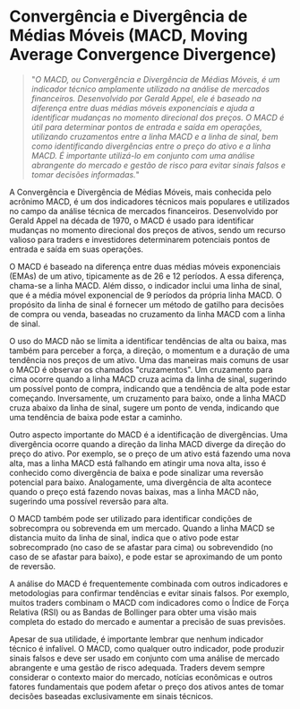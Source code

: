 # Convergência e Divergência de Médias Móveis (MACD, Moving Average Convergence Divergence)

>"*O MACD, ou Convergência e Divergência de Médias Móveis, é um indicador técnico amplamente utilizado na análise de mercados financeiros. Desenvolvido por Gerald Appel, ele é baseado na diferença entre duas médias móveis exponenciais e ajuda a identificar mudanças no momento direcional dos preços. O MACD é útil para determinar pontos de entrada e saída em operações, utilizando cruzamentos entre a linha MACD e a linha de sinal, bem como identificando divergências entre o preço do ativo e a linha MACD. É importante utilizá-lo em conjunto com uma análise abrangente do mercado e gestão de risco para evitar sinais falsos e tomar decisões informadas.*"

A Convergência e Divergência de Médias Móveis, mais conhecida pelo acrônimo MACD, é um dos indicadores técnicos mais populares e utilizados no campo da análise técnica de mercados financeiros. Desenvolvido por Gerald Appel na década de 1970, o MACD é usado para identificar mudanças no momento direcional dos preços de ativos, sendo um recurso valioso para traders e investidores determinarem potenciais pontos de entrada e saída em suas operações. 

O MACD é baseado na diferença entre duas médias móveis exponenciais (EMAs) de um ativo, tipicamente as de 26 e 12 períodos. A essa diferença, chama-se a linha MACD. Além disso, o indicador inclui uma linha de sinal, que é a média móvel exponencial de 9 períodos da própria linha MACD. O propósito da linha de sinal é fornecer um método de gatilho para decisões de compra ou venda, baseadas no cruzamento da linha MACD com a linha de sinal.

O uso do MACD não se limita a identificar tendências de alta ou baixa, mas também para perceber a força, a direção, o momentum e a duração de uma tendência nos preços de um ativo. Uma das maneiras mais comuns de usar o MACD é observar os chamados "cruzamentos". Um cruzamento para cima ocorre quando a linha MACD cruza acima da linha de sinal, sugerindo um possível ponto de compra, indicando que a tendência de alta pode estar começando. Inversamente, um cruzamento para baixo, onde a linha MACD cruza abaixo da linha de sinal, sugere um ponto de venda, indicando que uma tendência de baixa pode estar a caminho.

Outro aspecto importante do MACD é a identificação de divergências. Uma divergência ocorre quando a direção da linha MACD diverge da direção do preço do ativo. Por exemplo, se o preço de um ativo está fazendo uma nova alta, mas a linha MACD está falhando em atingir uma nova alta, isso é conhecido como divergência de baixa e pode sinalizar uma reversão potencial para baixo. Analogamente, uma divergência de alta acontece quando o preço está fazendo novas baixas, mas a linha MACD não, sugerindo uma possível reversão para alta.

O MACD também pode ser utilizado para identificar condições de sobrecompra ou sobrevenda em um mercado. Quando a linha MACD se distancia muito da linha de sinal, indica que o ativo pode estar sobrecomprado (no caso de se afastar para cima) ou sobrevendido (no caso de se afastar para baixo), e pode estar se aproximando de um ponto de reversão.

A análise do MACD é frequentemente combinada com outros indicadores e metodologias para confirmar tendências e evitar sinais falsos. Por exemplo, muitos traders combinam o MACD com indicadores como o Índice de Força Relativa (RSI) ou as Bandas de Bollinger para obter uma visão mais completa do estado do mercado e aumentar a precisão de suas previsões.

Apesar de sua utilidade, é importante lembrar que nenhum indicador técnico é infalível. O MACD, como qualquer outro indicador, pode produzir sinais falsos e deve ser usado em conjunto com uma análise de mercado abrangente e uma gestão de risco adequada. Traders devem sempre considerar o contexto maior do mercado, notícias econômicas e outros fatores fundamentais que podem afetar o preço dos ativos antes de tomar decisões baseadas exclusivamente em sinais técnicos.
